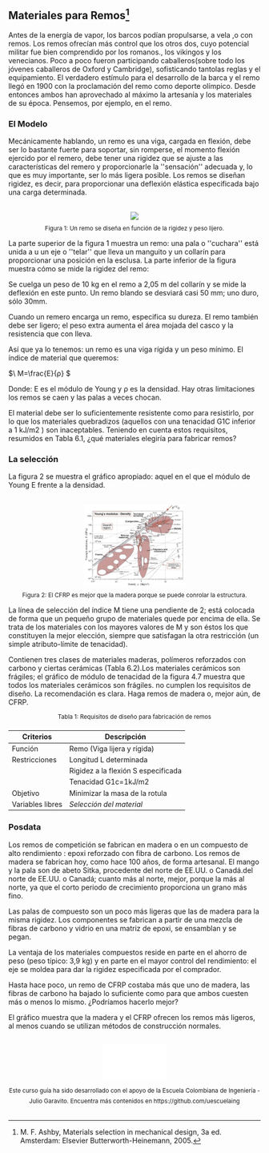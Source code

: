 ## Materiales para Remos[^1]

Antes de la energía de vapor, los barcos podían propulsarse, a vela ,o con remos. Los remos ofrecían más control que los otros dos, cuyo potencial militar fue bien comprendido por los romanos., los vikingos y los venecianos. Poco a poco fueron participando caballeros(sobre todo los jóvenes caballeros de Oxford y Cambridge), sofisticando tantolas reglas y el equipamiento. El verdadero estímulo para el desarrollo de la barca y el remo llegó en 1900 con la proclamación del remo como deporte olímpico. Desde entonces ambos han aprovechado al máximo la artesanía y los materiales de su época. Pensemos, por ejemplo, en el remo.

### El Modelo

Mecánicamente hablando, un remo es una viga, cargada en flexión, debe ser lo bastante fuerte para soportar, sin romperse, el momento flexión ejercido por el remero, debe tener una rigidez que se ajuste a las características del remero y proporcionarle la ''sensación'' adecuada y, lo que es muy importante, ser lo más ligera posible.
Los remos se diseñan rigidez, es decir, para proporcionar una deflexión elástica especificada bajo una carga determinada.

<div align="center">
  <br><img src=https://github.com/dadfinem/EMSE/blob/main/CasosEstudio/materialesremo/Im%C3%A1genes/Remo.jpg width=40%"></br>
</div>

<div align="center">
  <sub>
    Figura 1: Un remo se diseña en función de la rigidez y peso lijero.
  </sub>
</div>

La parte superior de la figura 1 muestra un remo: una pala o ''cuchara'' está unida a u un eje o ''telar'' que lleva un manguito y un collarín para proporcionar una posición en la esclusa. 
La parte inferior de la figura muestra cómo se mide la rigidez del remo:

Se cuelga un peso de 10 kg en el remo a 2,05 m del collarín y se mide la deflexión en este punto. Un remo blando se desviará casi 50 mm; uno duro, sólo 30mm.

Cuando un remero encarga un remo, especifica su dureza. El remo también debe ser ligero; el peso extra aumenta el área mojada del casco y la resistencia que con lleva. 

Así que ya lo tenemos: un remo es una viga rígida y un peso mínimo. El índice de material que queremos:

$\ M=\frac{E}{ρ} $


Donde: E es el módulo de Young y ρ es la densidad. 
Hay otras limitaciones los remos se caen y las palas a veces chocan. 

El material debe ser lo suficientemente resistente como para resistirlo, por lo que los materiales quebradizos (aquellos con una tenacidad G1C inferior a 1 kJ/m2 ) son inaceptables. Teniendo en cuenta estos requisitos, resumidos en Tabla 6.1, ¿qué materiales elegiría para fabricar remos?

### La selección

La figura 2 se muestra el gráfico apropiado: aquel en el que el módulo de Young E frente a la densidad.

<div align="center">
  <br><img src=https://github.com/dadfinem/EMSE/blob/main/CasosEstudio/materialesremo/Im%C3%A1genes/Carta%20densidad%20m%C3%B3dulo.jpg width=40%"></br>
</div>

<div align="center">
  <sub>
     Figura 2: El CFRP es mejor que la madera porque se puede conrolar la estructura.
  </sub>
</div>


La línea de selección del índice M tiene una pendiente de 2; está colocada de forma que un pequeño grupo de materiales quede por encima de ella. Se trata de los materiales con los mayores valores de M y son éstos los que constituyen la mejor elección, siempre que satisfagan la otra restricción (un simple atributo-límite de tenacidad). 

Contienen tres clases de materiales maderas, polímeros reforzados con carbono y ciertas cerámicas (Tabla 6.2).Los materiales cerámicos son frágiles; el gráfico de módulo de tenacidad de la figura 4.7 muestra que todos los materiales cerámicos son frágiles. no cumplen los requisitos de diseño. La recomendación es clara. Haga remos de madera o, mejor aún, de CFRP.

<div align="center">
  <sup>
      Tabla 1: Requisitos de diseño para fabricación de remos
  </sup>
</div>

| Criterios | Descripción |
| ------------- | ------------- |
| Función  | Remo (Viga lijera y rígida)  |
| Restricciones  | Longitud L determinada|
|                |Rigidez a la flexión S especificada|
|                |Tenacidad G1c=1kJ/m2|
| Objetivo  | Minimizar la masa de la rotula  |
| Variables libres  | *Selección del material* |


### Posdata

Los remos de competición se fabrican en madera o en un compuesto de alto rendimiento : epoxi reforzado con fibra de carbono. Los remos de madera se fabrican hoy, como hace 100 años, de forma artesanal.
El mango y la pala son de abeto Sitka, procedente del norte de EE.UU. o Canadá.del norte de EE.UU. o Canadá; cuanto más al norte, mejor, porque la más al norte, ya que el corto periodo de crecimiento proporciona un grano más fino. 

Las palas de compuesto son un poco más ligeras que las de madera para la misma rigidez. Los componentes se fabrican a partir de una mezcla de fibras de carbono y vidrio en una matriz de epoxi, se ensamblan y se pegan.

La ventaja de los materiales compuestos reside en parte en el ahorro de peso (peso típico: 3,9 kg) y en parte en el mayor control del rendimiento: el eje se moldea para dar la rigidez especificada por el comprador.

Hasta hace poco, un remo de CFRP costaba más que uno de madera, las fibras de carbono ha bajado lo suficiente como para que ambos cuesten más o menos lo mismo.
¿Podríamos hacerlo mejor? 

El gráfico muestra que la madera y el CFRP ofrecen los remos más ligeros, al menos cuando se utilizan métodos de construcción normales. 




[^1]: M. F. Ashby, Materials selection in mechanical design, 3a ed. Amsterdam: Elsevier Butterworth-Heinemann, 2005.

##
  <div align="center"><a href="http://www.escuelaing.edu.co" target="_blank"><img src=https://github.com/dadfinem/EMSE/blob/main/Imagenes/Logo_Escuela.png alt="Support by" width="25%" border="0" /></a><sub><br>Este curso guía ha sido desarrollado con el apoyo de la Escuela Colombiana de Ingeniería - Julio Garavito. Encuentra más contenidos en https://github.com/uescuelaing</sub><br><br></div>
